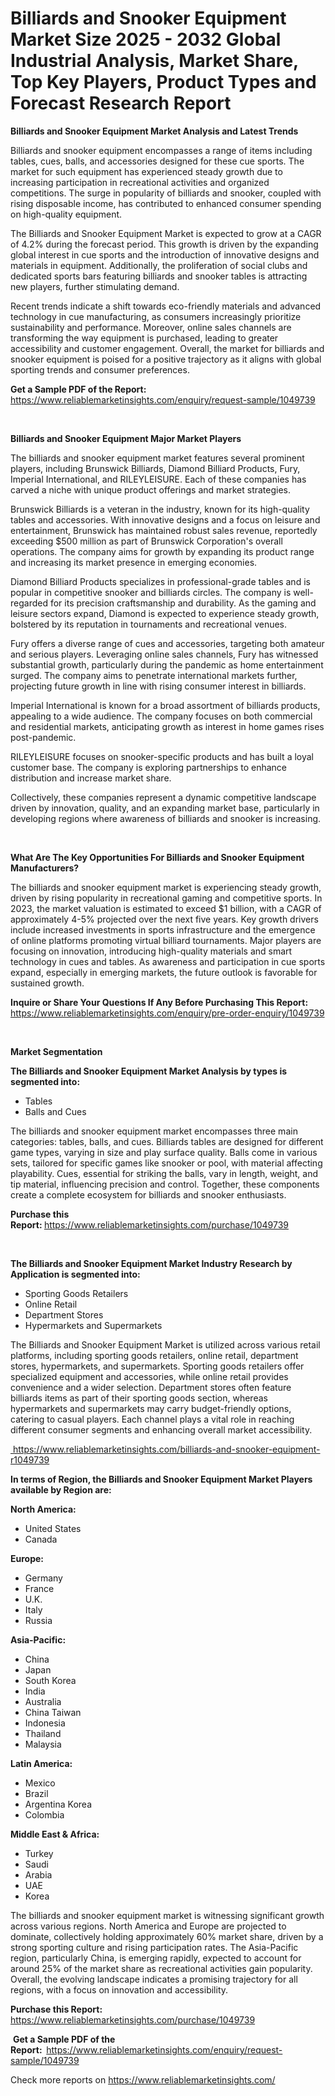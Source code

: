 <p><h1>Billiards and Snooker Equipment Market Size 2025 - 2032 Global Industrial Analysis, Market Share, Top Key Players, Product Types and Forecast Research Report</h1></p><p><strong>Billiards and Snooker Equipment Market Analysis and Latest Trends</strong></p>
<p><p>Billiards and snooker equipment encompasses a range of items including tables, cues, balls, and accessories designed for these cue sports. The market for such equipment has experienced steady growth due to increasing participation in recreational activities and organized competitions. The surge in popularity of billiards and snooker, coupled with rising disposable income, has contributed to enhanced consumer spending on high-quality equipment.</p><p>The Billiards and Snooker Equipment Market is expected to grow at a CAGR of 4.2% during the forecast period. This growth is driven by the expanding global interest in cue sports and the introduction of innovative designs and materials in equipment. Additionally, the proliferation of social clubs and dedicated sports bars featuring billiards and snooker tables is attracting new players, further stimulating demand.</p><p>Recent trends indicate a shift towards eco-friendly materials and advanced technology in cue manufacturing, as consumers increasingly prioritize sustainability and performance. Moreover, online sales channels are transforming the way equipment is purchased, leading to greater accessibility and customer engagement. Overall, the market for billiards and snooker equipment is poised for a positive trajectory as it aligns with global sporting trends and consumer preferences.</p></p>
<p><strong>Get a Sample PDF of the Report:&nbsp;</strong> <a href="https://www.reliablemarketinsights.com/enquiry/request-sample/1049739?utm_campaign=3293&utm_medium=2&utm_source=Github&utm_content=ia&utm_term=05042025&utm_id=billiards-and-snooker-equipment">https://www.reliablemarketinsights.com/enquiry/request-sample/1049739</a></p>
<p>&nbsp;</p>
<p><strong>Billiards and Snooker Equipment Major Market Players</strong></p>
<p><p>The billiards and snooker equipment market features several prominent players, including Brunswick Billiards, Diamond Billiard Products, Fury, Imperial International, and RILEYLEISURE. Each of these companies has carved a niche with unique product offerings and market strategies.</p><p>Brunswick Billiards is a veteran in the industry, known for its high-quality tables and accessories. With innovative designs and a focus on leisure and entertainment, Brunswick has maintained robust sales revenue, reportedly exceeding $500 million as part of Brunswick Corporation's overall operations. The company aims for growth by expanding its product range and increasing its market presence in emerging economies.</p><p>Diamond Billiard Products specializes in professional-grade tables and is popular in competitive snooker and billiards circles. The company is well-regarded for its precision craftsmanship and durability. As the gaming and leisure sectors expand, Diamond is expected to experience steady growth, bolstered by its reputation in tournaments and recreational venues.</p><p>Fury offers a diverse range of cues and accessories, targeting both amateur and serious players. Leveraging online sales channels, Fury has witnessed substantial growth, particularly during the pandemic as home entertainment surged. The company aims to penetrate international markets further, projecting future growth in line with rising consumer interest in billiards.</p><p>Imperial International is known for a broad assortment of billiards products, appealing to a wide audience. The company focuses on both commercial and residential markets, anticipating growth as interest in home games rises post-pandemic.</p><p>RILEYLEISURE focuses on snooker-specific products and has built a loyal customer base. The company is exploring partnerships to enhance distribution and increase market share.</p><p>Collectively, these companies represent a dynamic competitive landscape driven by innovation, quality, and an expanding market base, particularly in developing regions where awareness of billiards and snooker is increasing.</p></p>
<p>&nbsp;</p>
<p><strong>What Are The Key Opportunities For Billiards and Snooker Equipment Manufacturers?</strong></p>
<p><p>The billiards and snooker equipment market is experiencing steady growth, driven by rising popularity in recreational gaming and competitive sports. In 2023, the market valuation is estimated to exceed $1 billion, with a CAGR of approximately 4-5% projected over the next five years. Key growth drivers include increased investments in sports infrastructure and the emergence of online platforms promoting virtual billiard tournaments. Major players are focusing on innovation, introducing high-quality materials and smart technology in cues and tables. As awareness and participation in cue sports expand, especially in emerging markets, the future outlook is favorable for sustained growth.</p></p>
<p><strong>Inquire or Share Your Questions If Any Before Purchasing This Report:</strong> <a href="https://www.reliablemarketinsights.com/enquiry/pre-order-enquiry/1049739?utm_campaign=3293&utm_medium=2&utm_source=Github&utm_content=ia&utm_term=05042025&utm_id=billiards-and-snooker-equipment">https://www.reliablemarketinsights.com/enquiry/pre-order-enquiry/1049739</a></p>
<p>&nbsp;</p>
<p><strong>Market Segmentation</strong></p>
<p><strong>The Billiards and Snooker Equipment Market Analysis by types is segmented into:</strong></p>
<p><ul><li>Tables</li><li>Balls and Cues</li></ul></p>
<p><p>The billiards and snooker equipment market encompasses three main categories: tables, balls, and cues. Billiards tables are designed for different game types, varying in size and play surface quality. Balls come in various sets, tailored for specific games like snooker or pool, with material affecting playability. Cues, essential for striking the balls, vary in length, weight, and tip material, influencing precision and control. Together, these components create a complete ecosystem for billiards and snooker enthusiasts.</p></p>
<p><strong>Purchase this Report:&nbsp;</strong><a href="https://www.reliablemarketinsights.com/purchase/1049739?utm_campaign=3293&utm_medium=2&utm_source=Github&utm_content=ia&utm_term=05042025&utm_id=billiards-and-snooker-equipment">https://www.reliablemarketinsights.com/purchase/1049739</a></p>
<p>&nbsp;</p>
<p><strong>The Billiards and Snooker Equipment Market Industry Research by Application is segmented into:</strong></p>
<p><ul><li>Sporting Goods Retailers</li><li>Online Retail</li><li>Department Stores</li><li>Hypermarkets and Supermarkets</li></ul></p>
<p><p>The Billiards and Snooker Equipment Market is utilized across various retail platforms, including sporting goods retailers, online retail, department stores, hypermarkets, and supermarkets. Sporting goods retailers offer specialized equipment and accessories, while online retail provides convenience and a wider selection. Department stores often feature billiards items as part of their sporting goods section, whereas hypermarkets and supermarkets may carry budget-friendly options, catering to casual players. Each channel plays a vital role in reaching different consumer segments and enhancing overall market accessibility.</p></p>
<p><a href="https://www.reliablemarketinsights.com/billiards-and-snooker-equipment-r1049739?utm_campaign=3293&utm_medium=2&utm_source=Github&utm_content=ia&utm_term=05042025&utm_id=billiards-and-snooker-equipment">&nbsp;https://www.reliablemarketinsights.com/billiards-and-snooker-equipment-r1049739</a></p>
<p><strong>In terms of Region, the Billiards and Snooker Equipment Market Players available by Region are:</strong></p>
<p>
    <p> <strong> North America: </strong>
        <ul>
            <li>United States</li>
            <li>Canada</li>
        </ul>
        </p> 
    <p> <strong> Europe: </strong>
        <ul>
            <li>Germany</li>
            <li>France</li>
            <li>U.K.</li>
            <li>Italy</li>
            <li>Russia</li>
        </ul>
        </p> 
    <p> <strong> Asia-Pacific: </strong>
        <ul>
            <li>China</li>
            <li>Japan</li>
            <li>South Korea</li>
            <li>India</li>
            <li>Australia</li>
            <li>China Taiwan</li>
            <li>Indonesia</li>
            <li>Thailand</li>
            <li>Malaysia</li>
        </ul>
        </p> 
    <p> <strong> Latin America: </strong>
        <ul>
            <li>Mexico</li>
            <li>Brazil</li>
            <li>Argentina Korea</li>
            <li>Colombia</li>
        </ul>
        </p> 
    <p> <strong> Middle East & Africa: </strong>
        <ul>
            <li>Turkey</li>
            <li>Saudi</li>
            <li>Arabia</li>
            <li>UAE</li>
            <li>Korea</li>
        </ul>
    </p>
    </p>
<p><p>The billiards and snooker equipment market is witnessing significant growth across various regions. North America and Europe are projected to dominate, collectively holding approximately 60% market share, driven by a strong sporting culture and rising participation rates. The Asia-Pacific region, particularly China, is emerging rapidly, expected to account for around 25% of the market share as recreational activities gain popularity. Overall, the evolving landscape indicates a promising trajectory for all regions, with a focus on innovation and accessibility.</p></p>
<p><strong>Purchase this Report: </strong><a href="https://www.reliablemarketinsights.com/purchase/1049739?utm_campaign=3293&utm_medium=2&utm_source=Github&utm_content=ia&utm_term=05042025&utm_id=billiards-and-snooker-equipment">https://www.reliablemarketinsights.com/purchase/1049739</a></p>
<p>&nbsp;<strong>Get a Sample PDF of the Report:&nbsp;&nbsp;</strong><a href="https://www.reliablemarketinsights.com/enquiry/request-sample/1049739?utm_campaign=3293&utm_medium=2&utm_source=Github&utm_content=ia&utm_term=05042025&utm_id=billiards-and-snooker-equipment">https://www.reliablemarketinsights.com/enquiry/request-sample/1049739</a></p>
<p><strong></strong></p>
<p>Check more reports on <a href="https://www.reliablemarketinsights.com/?utm_campaign=3293&utm_medium=2&utm_source=Github&utm_content=ia&utm_term=05042025&utm_id=billiards-and-snooker-equipment">https://www.reliablemarketinsights.com/</a></p>